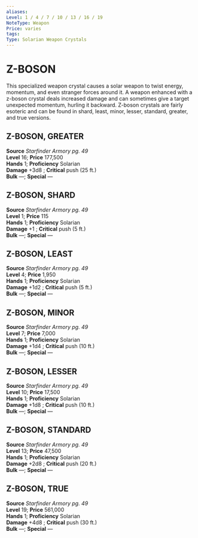 ```yaml
---
aliases: 
Level: 1 / 4 / 7 / 10 / 13 / 16 / 19
NoteType: Weapon
Price: varies
tags: 
Type: Solarian Weapon Crystals
---
```

# Z-BOSON

This specialized weapon crystal causes a solar weapon to twist energy, momentum, and even stranger forces around it. A weapon enhanced with a z-boson crystal deals increased damage and can sometimes give a target unexpected momentum, hurling it backward. Z-boson crystals are fairly esoteric and can be found in shard, least, minor, lesser, standard, greater, and true versions.  

##  Z-BOSON, GREATER

**Source** _Starfinder Armory pg. 49_  
**Level** 16; **Price** 177,500  
**Hands** 1; **Proficiency** Solarian  
**Damage** +3d8 ; **Critical** push (25 ft.)  
**Bulk** —; **Special** —

##  Z-BOSON, SHARD

**Source** _Starfinder Armory pg. 49_  
**Level** 1; **Price** 115  
**Hands** 1; **Proficiency** Solarian  
**Damage** +1 ; **Critical** push (5 ft.)  
**Bulk** —; **Special** —

##  Z-BOSON, LEAST

**Source** _Starfinder Armory pg. 49_  
**Level** 4; **Price** 1,950  
**Hands** 1; **Proficiency** Solarian  
**Damage** +1d2 ; **Critical** push (5 ft.)  
**Bulk** —; **Special** —

##  Z-BOSON, MINOR

**Source** _Starfinder Armory pg. 49_  
**Level** 7; **Price** 7,000  
**Hands** 1; **Proficiency** Solarian  
**Damage** +1d4 ; **Critical** push (10 ft.)  
**Bulk** —; **Special** —

##  Z-BOSON, LESSER

**Source** _Starfinder Armory pg. 49_  
**Level** 10; **Price** 17,500  
**Hands** 1; **Proficiency** Solarian  
**Damage** +1d8 ; **Critical** push (10 ft.)  
**Bulk** —; **Special** —

##  Z-BOSON, STANDARD

**Source** _Starfinder Armory pg. 49_  
**Level** 13; **Price** 47,500  
**Hands** 1; **Proficiency** Solarian  
**Damage** +2d8 ; **Critical** push (20 ft.)  
**Bulk** —; **Special** —

##  Z-BOSON, TRUE

**Source** _Starfinder Armory pg. 49_  
**Level** 19; **Price** 561,000  
**Hands** 1; **Proficiency** Solarian  
**Damage** +4d8 ; **Critical** push (30 ft.)  
**Bulk** —; **Special** —